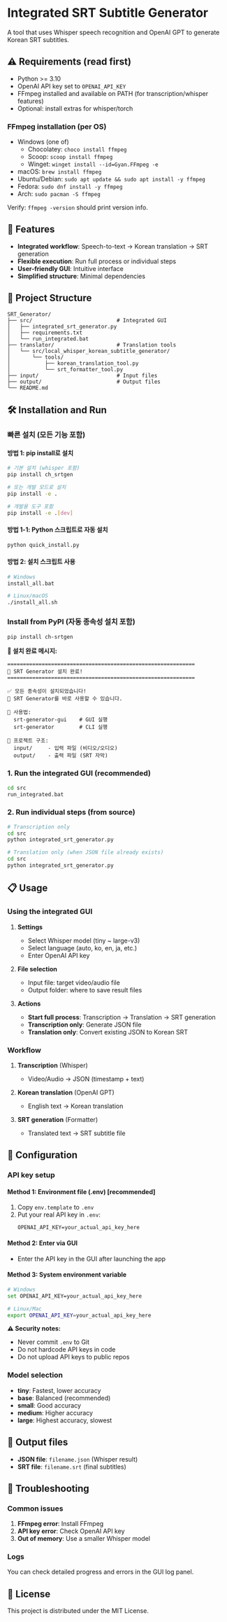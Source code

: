 # Integrated SRT Subtitle Generator

A tool that uses Whisper speech recognition and OpenAI GPT to generate Korean SRT subtitles.

## ⚠️ Requirements (read first)

- Python >= 3.10
- OpenAI API key set to `OPENAI_API_KEY`
- FFmpeg installed and available on PATH (for transcription/whisper features)
- Optional: install extras for whisper/torch

### FFmpeg installation (per OS)

- Windows (one of)
  - Chocolatey: `choco install ffmpeg`
  - Scoop: `scoop install ffmpeg`
  - Winget: `winget install --id=Gyan.FFmpeg -e`
- macOS: `brew install ffmpeg`
- Ubuntu/Debian: `sudo apt update && sudo apt install -y ffmpeg`
- Fedora: `sudo dnf install -y ffmpeg`
- Arch: `sudo pacman -S ffmpeg`

Verify: `ffmpeg -version` should print version info.

## 🚀 Features

- **Integrated workflow**: Speech-to-text → Korean translation → SRT generation
- **Flexible execution**: Run full process or individual steps
- **User-friendly GUI**: Intuitive interface
- **Simplified structure**: Minimal dependencies

## 📁 Project Structure

```
SRT_Generator/
├── src/                           # Integrated GUI
│   ├── integrated_srt_generator.py
│   ├── requirements.txt
│   └── run_integrated.bat
├── translator/                    # Translation tools
│   └── src/local_whisper_korean_subtitle_generator/
│       └── tools/
│           ├── korean_translation_tool.py
│           └── srt_formatter_tool.py
├── input/                         # Input files
├── output/                        # Output files
└── README.md
```

## 🛠️ Installation and Run

### 빠른 설치 (모든 기능 포함)

#### 방법 1: pip install로 설치
```bash
# 기본 설치 (whisper 포함)
pip install ch_srtgen

# 또는 개발 모드로 설치
pip install -e .

# 개발용 도구 포함
pip install -e .[dev]
```

#### 방법 1-1: Python 스크립트로 자동 설치
```bash
python quick_install.py
```

#### 방법 2: 설치 스크립트 사용
```bash
# Windows
install_all.bat

# Linux/macOS
./install_all.sh
```


### Install from PyPI (자동 종속성 설치 포함)
```bash
pip install ch-srtgen
```

**🎯 설치 완료 메시지:**
```
============================================================
🎯 SRT Generator 설치 완료!
============================================================

✅ 모든 종속성이 설치되었습니다!
🎉 SRT Generator를 바로 사용할 수 있습니다.

📖 사용법:
  srt-generator-gui    # GUI 실행
  srt-generator        # CLI 실행

📁 프로젝트 구조:
  input/     - 입력 파일 (비디오/오디오)
  output/    - 출력 파일 (SRT 자막)
```

### 1. Run the integrated GUI (recommended)
```bash
cd src
run_integrated.bat
```

### 2. Run individual steps (from source)
```bash
# Transcription only
cd src
python integrated_srt_generator.py

# Translation only (when JSON file already exists)
cd src
python integrated_srt_generator.py
```

## 📋 Usage

### Using the integrated GUI

1. **Settings**
   - Select Whisper model (tiny ~ large-v3)
   - Select language (auto, ko, en, ja, etc.)
   - Enter OpenAI API key

2. **File selection**
   - Input file: target video/audio file
   - Output folder: where to save result files

3. **Actions**
   - **Start full process**: Transcription → Translation → SRT generation
   - **Transcription only**: Generate JSON file
   - **Translation only**: Convert existing JSON to Korean SRT

### Workflow

1. **Transcription** (Whisper)
   - Video/Audio → JSON (timestamp + text)

2. **Korean translation** (OpenAI GPT)
   - English text → Korean translation

3. **SRT generation** (Formatter)
   - Translated text → SRT subtitle file

## 🔧 Configuration

### API key setup

#### Method 1: Environment file (.env) [recommended]
1. Copy `env.template` to `.env`
2. Put your real API key in `.env`:
   ```
   OPENAI_API_KEY=your_actual_api_key_here
   ```

#### Method 2: Enter via GUI
- Enter the API key in the GUI after launching the app

#### Method 3: System environment variable
```bash
# Windows
set OPENAI_API_KEY=your_actual_api_key_here

# Linux/Mac
export OPENAI_API_KEY=your_actual_api_key_here
```

**⚠️ Security notes:**
- Never commit `.env` to Git
- Do not hardcode API keys in code
- Do not upload API keys to public repos

### Model selection
- **tiny**: Fastest, lower accuracy
- **base**: Balanced (recommended)
- **small**: Good accuracy
- **medium**: Higher accuracy
- **large**: Highest accuracy, slowest

## 📝 Output files

- **JSON file**: `filename.json` (Whisper result)
- **SRT file**: `filename.srt` (final subtitles)

## 🐛 Troubleshooting

### Common issues
1. **FFmpeg error**: Install FFmpeg
2. **API key error**: Check OpenAI API key
3. **Out of memory**: Use a smaller Whisper model

### Logs
You can check detailed progress and errors in the GUI log panel.

## 📄 License

This project is distributed under the MIT License.
